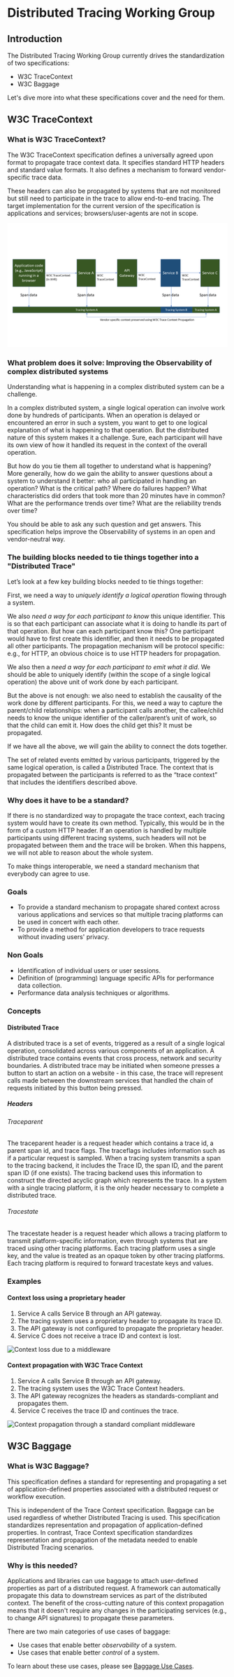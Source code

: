# Distributed Tracing Working Group

## Introduction
The Distributed Tracing Working Group currently drives the standardization of two specifications:

- W3C TraceContext
- W3C Baggage

Let's dive more into what these specifications cover and the need for them.

## W3C TraceContext

### What is W3C TraceContext?
The W3C TraceContext specification defines a universally agreed upon format to propagate trace context data. It specifies standard HTTP headers and standard value formats. It also defines a mechanism to forward vendor-specific trace data.

These headers can also be propagated by systems that are not monitored but still need to participate in the trace to allow end-to-end tracing. The target implementation for the current version of the specification is applications and services; browsers/user-agents are not in scope.

![Trace Context Propagation](./assets/explainer_all_in_one.png "Trace Context Propagation")

### What problem does it solve: Improving the Observability of complex distributed systems
Understanding what is happening in a complex distributed system can be a challenge.

In a complex distributed system, a single logical operation can involve work done by hundreds of participants. When an operation is delayed or encountered an error in such a system, you want to get to one logical explanation of what is happening to that operation. But the distributed nature of this system makes it a challenge. Sure, each participant will have its own view of how it handled its request in the context of the overall operation.

But how do you tie them all together to understand what is happening? More generally, how do we gain the ability to answer questions about a system to understand it better: who all participated in handling an operation? What is the critical path? Where do failures happen? What characteristics did orders that took more than 20 minutes have in common? What are the performance trends over time? What are the reliability trends over time?

You should be able to ask any such question and get answers. This specification helps improve the Observability of systems in an open and vendor-neutral way.

### The building blocks needed to tie things together into a "Distributed Trace"
Let’s look at a few key building blocks needed to tie things together:

First, we need a way to *uniquely identify a logical operation* flowing through a system.

We also *need a way for each participant to know* this unique identifier. This is so that each participant can associate what it is doing to handle its part of that operation. But how can each participant know this? One participant would have to first create this identifier, and then it needs to be propagated all other participants. The propagation mechanism will be protocol specific: e.g., for HTTP, an obvious choice is to use HTTP headers for propagation.

We also then a *need a way for each participant to emit what it did*. We should be able to uniquely identify (within the scope of a single logical operation) the above unit of work done by each participant.

But the above is not enough: we also need to establish the causality of the work done by different participants. For this, we need a way to capture the parent/child relationships: when a participant calls another, the callee/child needs to know the unique identifier of the caller/parent’s unit of work, so that the child can emit it. How does the child get this? It must be propagated.

If we have all the above, we will gain the ability to connect the dots together.

The set of related events emitted by various participants, triggered by the same logical operation, is called a Distributed Trace. The context that is propagated between the participants is referred to as the “trace context” that includes the identifiers described above.

### Why does it have to be a standard?
If there is no standardized way to propagate the trace context, each tracing system would have to create its own method. Typically, this would be in the form of a custom HTTP header. If an operation is handled by multiple participants using different tracing systems, such headers will not be propagated between them and the trace will be broken. When this happens, we will not able to reason about the whole system.

To make things interoperable, we need a standard mechanism that everybody can agree to use.

### Goals

- To provide a standard mechanism to propagate shared context across various applications and services so that multiple tracing platforms can be used in concert with each other.
- To provide a method for application developers to trace requests without invading users' privacy.

### Non Goals
- Identification of individual users or user sessions.
- Definition of (programming) language specific APIs for performance data collection.
- Performance data analysis techniques or algorithms.

### Concepts

#### Distributed Trace
A distributed trace is a set of events, triggered as a result of a single logical operation, consolidated across various components of an application. A distributed trace contains events that cross process, network and security boundaries. A distributed trace may be initiated when someone presses a button to start an action on a website - in this case, the trace will represent calls made between the downstream services that handled the chain of requests initiated by this button being pressed.

##### Headers

###### Traceparent

The traceparent header is a request header which contains a trace id, a parent span id, and trace flags. The traceflags includes information such as if a particular request is sampled. When a tracing system transmits a span to the tracing backend, it includes the Trace ID, the span ID, and the parent span ID (if one exists). The tracing backend uses this information to construct the directed acyclic graph which represents the trace. In a system with a single tracing platform, it is the only header necessary to complete a distributed trace.

###### Tracestate

The tracestate header is a request header which allows a tracing platform to transmit platform-specific information, even through systems that are traced using other tracing platforms. Each tracing platform uses a single key, and the value is treated as an opaque token by other tracing platforms. Each tracing platform is required to forward tracestate keys and values.

### Examples

#### Context loss using a proprietary header

1. Service A calls Service B through an API gateway.
2. The tracing system uses a proprietary header to propagate its trace ID.
3. The API gateway is not configured to propagate the proprietary header.
4. Service C does not receive a trace ID and context is lost.

![Context loss due to a middleware](./assets/explainer_context_loss.png "Context loss due to a middleware")

#### Context propagation with W3C Trace Context
1. Service A calls Service B through an API gateway.
2. The tracing system uses the W3C Trace Context headers.
3. The API gateway recognizes the headers as standards-compliant and propagates them.
4. Service C receives the trace ID and continues the trace.

![Context propagation through a standard compliant middleware](./assets/explainer_context_preserved.png "Context propagation through a standard compliant middleware")

## W3C Baggage

### What is W3C Baggage?
This specification defines a standard for representing and propagating a set of application-defined properties associated with a distributed request or workflow execution.

This is independent of the Trace Context specification. Baggage can be used regardless of whether Distributed Tracing is used. This specification standardizes representation and propagation of application-defined properties. In contrast, Trace Context specification standardizes representation and propagation of the metadata needed to enable Distributed Tracing scenarios.

### Why is this needed?
Applications and libraries can use baggage to attach user-defined properties as part of a distributed request. A framework can automatically propagate this data to downstream services as part of the distributed context. The benefit of the cross-cutting nature of this context propagation means that it doesn't require any changes in the participating services (e.g., to change API signatures) to propagate these parameters.

There are two main categories of use cases of baggage:

- Use cases that enable better *observability* of a system.
- Use cases that enable better *control* of a system.

To learn about these use cases, please see [Baggage Use Cases](https://github.com/w3c/baggage/blob/main/baggage/README.md).
